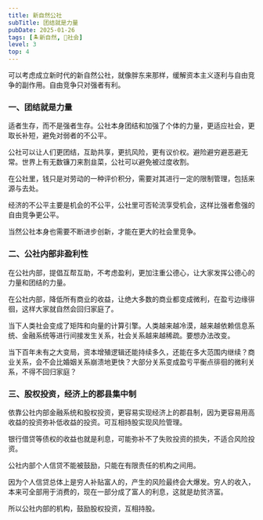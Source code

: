 ```yaml
---
title: 新自然公社
subTitle: 团结就是力量
pubDate: 2025-01-26
tags: [🏝新自然, 👫社会]
level: 3
top: 4
---
```


可以考虑成立新时代的新自然公社，就像胖东来那样，缓解资本主义逐利与自由竞争的副作用。自由竞争只对强者有利。

### 一、团结就是力量

适者生存，而不是强者生存。公社本身团结和加强了个体的力量，更适应社会，更取长补短，避免对弱者的不公平。

公社可以让人们更团结，互助共享，更抗风险，更有议价权。避险避穷避恶避无常。世界上有无数镰刀来割韭菜，公社可以避免被过度收割。

在公社里，钱只是对劳动的一种评价积分，需要对其进行一定的限制管理，包括来源与去处。

经济的不公平主要是机会的不公平，公社里可否轮流享受机会，这样比强者愈强的自由竞争更公平。

当然公社本身也需要不断进步创新，才能在更大的社会里竞争。

### 二、公社内部非盈利性

在公社内部，提倡互帮互助，不考虑盈利，更加注重公德心，让大家发挥公德心的力量和团结的力量。

在公社内部，降低所有商业的收益，让绝大多数的商业都变成微利，在盈亏边缘徘徊，这样大家就自然会回归家庭了。

当下人类社会变成了矩阵和向量的计算引擎。人类越来越冷漠，越来越依赖信息系统、金融系统等进行间接发生关系，社会关系越来越稀疏。要想办法改变。

当下百年未有之大变局，资本增殖逻辑还能持续多久，还能在多大范围内继续？商业关系，会不会比婚姻关系崩溃地更快？大部分关系变成盈亏平衡点徘徊的微利关系，不得不回归家庭？

### 三、股权投资，经济上的郡县集中制

依靠公社内部金融系统和股权投资，更容易实现经济上的郡县制，因为更容易用高收益的投资弥补低收益的投资。可互相持股实现风险管理。

银行借贷等债权的收益也就是利息，可能弥补不了失败投资的损失，不适合风险投资。

公社内部个人信贷不能被鼓励，只能在有限责任的机构之间用。

因为个人信贷总体上是穷人补贴富人的，产生的风险最终会大爆发。穷人的收入，本来可全部用于消费的，现在一部分成了富人的利息，这就是劫贫济富。

所以公社内部的机构，鼓励股权投资，互相持股。
